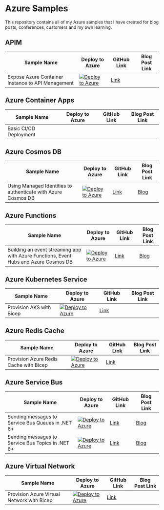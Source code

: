 # Azure Samples

This repository contains all of my Azure samples that I have created for blog posts, conferences, customers and my own learning.

## APIM

| Sample Name | Deploy to Azure | GitHub Link | Blog Post Link |
| ----------- | --------------- | ----------- | -------------- |
| Expose Azure Container Instance to API Management | [![Deploy to Azure](https://aka.ms/deploytoazurebutton)](https://portal.azure.com/#create/Microsoft.Template/uri/https%3A%2F%2Fraw.githubusercontent.com%2Fwillvelida%2Fazure-samples%2Fmain%2Fapim-aci-sample%2Fazuredeploy.json) | [Link](https://github.com/willvelida/azure-samples/tree/main/apim-aci-sample) | |

## Azure Container Apps

| Sample Name | Deploy to Azure | GitHub Link | Blog Post Link |
| ----------- | --------------- | ----------- | -------------- |
| Basic CI/CD Deployment | | | |

## Azure Cosmos DB

| Sample Name | Deploy to Azure | GitHub Link | Blog Post Link |
| ----------- | --------------- | ----------- | -------------- |
| Using Managed Identities to authenticate with Azure Cosmos DB | [![Deploy to Azure](https://aka.ms/deploytoazurebutton)](https://portal.azure.com/#create/Microsoft.Template/uri/https%3A%2F%2Fraw.githubusercontent.com%2Fwillvelida%2Fazure-samples%2Fmain%2Fcosmosdb-function-managed-identity%2Fdeploy%2Fazuredeploy.json) | [Link](https://github.com/willvelida/azure-samples/tree/main/cosmosdb-function-managed-identity) | [Blog](https://www.willvelida.com/posts/authenticating-cosmos-db-with-managed-identity/) |

## Azure Functions

| Sample Name | Deploy to Azure | GitHub Link | Blog Post Link |
| ----------- | --------------- | ----------- | -------------- |
| Building an event streaming app with Azure Functions, Event Hubs and Azure Cosmos DB | [![Deploy to Azure](https://aka.ms/deploytoazurebutton)](https://portal.azure.com/#create/Microsoft.Template/uri/https%3A%2F%2Fraw.githubusercontent.com%2Fwillvelida%2Fazure-samples%2Fmain%2Fevent-hubs-streaming-function-app%2Fdeploy%2Fazuredeploy.json) | [Link](https://github.com/willvelida/azure-samples/tree/main/event-hubs-streaming-function-app) | [Blog](https://www.willvelida.com/posts/building-streaming-app-event-hubs-functions-cosmos/) |

## Azure Kubernetes Service

| Sample Name | Deploy to Azure | GitHub Link | Blog Post Link |
| ----------- | --------------- | ----------- | -------------- |
| Provision AKS with Bicep | [![Deploy to Azure](https://aka.ms/deploytoazurebutton)](https://portal.azure.com/#create/Microsoft.Template/uri/https%3A%2F%2Fraw.githubusercontent.com%2Fwillvelida%2Fazure-samples%2Fmain%2Faks-bicep%2Fazuredeploy.json) | [Link](https://github.com/willvelida/azure-samples/tree/main/aks-bicep) | |

## Azure Redis Cache

| Sample Name | Deploy to Azure | GitHub Link | Blog Post Link |
| ----------- | --------------- | ----------- | -------------- |
| Provision Azure Redis Cache with Bicep | [![Deploy to Azure](https://aka.ms/deploytoazurebutton)]() | [Link](https://github.com/willvelida/azure-samples/tree/main/redis-cache-bicep) | |

## Azure Service Bus

| Sample Name | Deploy to Azure | GitHub Link | Blog Post Link |
| ----------- | --------------- | ----------- | -------------- |
| Sending messages to Service Bus Queues in .NET 6+ | [![Deploy to Azure](https://aka.ms/deploytoazurebutton)](https://portal.azure.com/#create/Microsoft.Template/uri/https%3A%2F%2Fraw.githubusercontent.com%2Fwillvelida%2Fazure-samples%2Fmain%2Fservice-bus-queues%2Fdeploy%2Fazuredeploy.json) | [Link](https://github.com/willvelida/azure-samples/tree/main/service-bus-queues) | [Blog](https://www.willvelida.com/posts/queues-and-topics-service-bus/) |
| Sending messages to Service Bus Topics in .NET 6+ | [![Deploy to Azure](https://aka.ms/deploytoazurebutton)](https://portal.azure.com/#create/Microsoft.Template/uri/https%3A%2F%2Fraw.githubusercontent.com%2Fwillvelida%2Fazure-samples%2Fmain%2Fservice-bus-topics%2Fdeploy%2Fazuredeploy.json) | [Link](https://github.com/willvelida/azure-samples/tree/main/service-bus-topics) | [Blog](https://www.willvelida.com/posts/queues-and-topics-service-bus/) |

## Azure Virtual Network

| Sample Name | Deploy to Azure | GitHub Link | Blog Post Link |
| ----------- | --------------- | ----------- | -------------- |
| Provision Azure Virtual Network with Bicep | [![Deploy to Azure](https://aka.ms/deploytoazurebutton)](https://portal.azure.com/#create/Microsoft.Template/uri/https%3A%2F%2Fraw.githubusercontent.com%2Fwillvelida%2Fazure-samples%2Fmain%2Fazure-vnet-bicep-simple%2Fazuredeploy.json) | [Link](https://github.com/willvelida/azure-samples/tree/main/azure-vnet-bicep-simple) | |